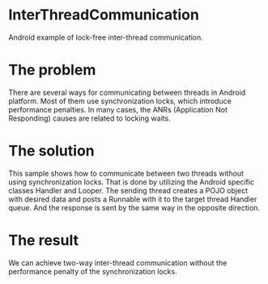 # InterThreadCommunication
Android example of lock-free inter-thread communication.

# The problem
There are several ways for communicating between threads in Android platform.
Most of them use synchronization locks, which introduce performance penalties.
In many cases, the ANRs (Application Not Responding) causes are related to locking waits.

# The solution
This sample shows how to communicate between two threads without using synchronization locks.
That is done by utilizing the Android specific classes Handler and Looper.
The sending thread creates a POJO object with desired data and posts a Runnable with it to the target thread Handler queue. 
And the response is sent by the same way in the opposite direction.

# The result
We can achieve two-way inter-thread communication without the performance penalty of the synchronization locks.